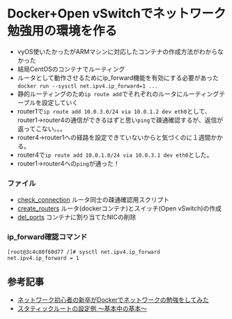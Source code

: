 # Docker+Open vSwitchでネットワーク勉強用の環境を作る

- vyOS使いたかったがARMマシンに対応したコンテナの作成方法がわからなかった
- 結局CentOSのコンテナでルーティング
- ルータとして動作させるためにip_forward機能を有効にする必要があった`docker run --sysctl net.ipv4.ip_forward=1 ...`
- 静的ルーティングのため`ip route add`でそれぞれのルータにルーティングテーブルを設定していく
- router1で`ip route add 10.0.3.0/24 via 10.0.1.2 dev eth0`として、router1->router4の通信ができるはずと思い`ping`で疎通確認するが、返信が返ってこない。。。
- router4->router1への経路を設定できていないからと気づくのに１週間かかる。
- router4で`ip route add 10.0.1.0/24 via 10.0.3.1 dev eth0`とした。
- router1->router4への`ping`が通った！


### ファイル

- [check_connection](./check_connection.sh) ルータ同士の疎通確認用スクリプト
- [create_routers](./create_routers.sh) ルータ(dockerコンテナ)とスイッチ(Open vSwitch)の作成
- [del_ports](./del_ports.sh) コンテナに割り当てたNICの削除

### ip_forward確認コマンド
```bash
[root@3c4c80f60d77 /]# sysctl net.ipv4.ip_forward
net.ipv4.ip_forward = 1
```

## 参考記事

- [ネットワーク初心者の新卒がDockerでネットワークの勉強をしてみた](https://ameblo.jp/principia-ca/entry-12103919307.html)
- [スタティックルートの設定例 ～基本中の基本～](https://www.n-study.com/iprouting/cisco-static-route-example-the-very-basic/)